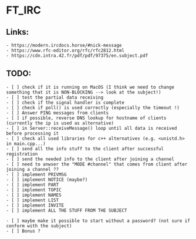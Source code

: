 # FT_IRC

## Links:

	- https://modern.ircdocs.horse/#nick-message
    - https://www.rfc-editor.org/rfc/rfc2812.html
    - https://cdn.intra.42.fr/pdf/pdf/97375/en.subject.pdf

## TODO:

    - [ ] check if it is running on MacOS (I think we need to change something that it is NON-BLOCKING --> look at the subject!)
    - [ ] test the partial data receiving
    - [ ] check if the signal handler is complete
    - [ ] check if poll() is used correctly (especially the timeout !)
    - [ ] Answer PING messages from clients
    - [ ] if possible, reverse DNS lookup for hostname of clients (currently the ip is used as alternative)
    - [ ] in Server::receiveMessage() loop until all data is received before processing it
    - [ ] check all used libraries for c++ alternatives (e.g. <unistd.h> in main.cpp...)
    - [ ] send all the info stuff to the client after successful registration
    - [ ] send the needed info to the client after joining a channel
    - [ ] need to anwser the "MODE #channel" that comes from client after joining a channel ??
    - [ ] implement PRIVMSG
    - [ ] implement NOTICE (maybe?)
    - [ ] implement PART
    - [ ] implement TOPIC
    - [ ] implement NAMES
    - [ ] implement LIST
    - [ ] implement INVITE
    - [ ] implement ALL THE STUFF FROM THE SUBJECT

    - [ ] maybe make it possible to start without a password? (not sure if conform with the subject)
    - [ ] Bonus ?
